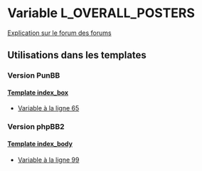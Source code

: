 # Variable L_OVERALL_POSTERS
[Explication sur le forum des forums](http://forum.forumactif.com/t294113-listing-des-variables#L_OVERALL_POSTERS)
## Utilisations dans les templates
### Version PunBB
#### [Template index_box](punbb/index_box.md)
* [Variable à la ligne 65](../punbb/index_box.tpl#L65)
### Version phpBB2
#### [Template index_body](subsilver/index_body.md)
* [Variable à la ligne 99](../subsilver/index_body.tpl#L99)